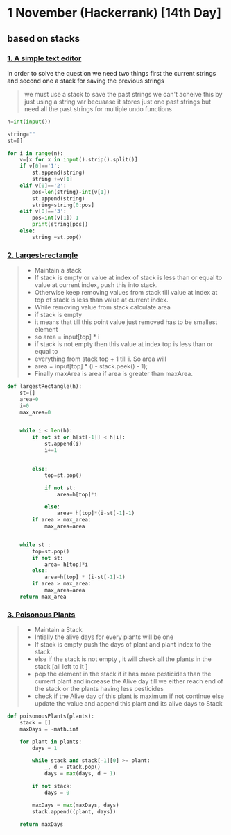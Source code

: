 # 1 November (Hackerrank) [14th Day]
## based on stacks



### [1. A simple text editor](https://www.hackerrank.com/challenges/simple-text-editor/problem)

in order to solve the question we need two things first the current strings and second one a stack for saving the previous strings
> we must use a stack to save the past strings we can't acheive this by just using a string var  becuaase it stores just one past strings but need all the past strings for multiple  undo functions

```python
n=int(input())

string=""
st=[]

for i in range(n):
    v=[x for x in input().strip().split()]
    if v[0]=='1':
        st.append(string)
        string +=v[1]
    elif v[0]=='2':
        pos=len(string)-int(v[1])
        st.append(string)
        string=string[0:pos]
    elif v[0]=='3':
        pos=int(v[1])-1
        print(string[pos])
    else:
        string =st.pop()
```


### [2.  Largest-rectangle](https://www.hackerrank.com/challenges/largest-rectangle/problem)

> * Maintain a stack
> * If stack is empty or value at index of stack is less than or equal to value at current  index, push this into stack.
> * Otherwise keep removing values from stack till value at index at top of stack is  less than value at current index.
> * While removing value from stack calculate area
> * if stack is empty
> * it means that till this point value just removed has to be smallest element
> * so area = input[top] * i
> * if stack is not empty then this value at index top is less than or equal to
> * everything from stack top + 1 till i. So area will
> * area = input[top] * (i - stack.peek() - 1);
> * Finally maxArea is area if area is greater than maxArea.

```python
def largestRectangle(h):
    st=[]
    area=0
    i=0
    max_area=0


    while i < len(h):
        if not st or h[st[-1]] < h[i]:
            st.append(i)
            i+=1


        else:
            top=st.pop()

            if not st:
                area=h[top]*i

            else:
                area= h[top]*(i-st[-1]-1)
        if area > max_area:
            max_area=area


    while st :
        top=st.pop()
        if not st:
            area= h[top]*i
        else:
            area=h[top] * (i-st[-1]-1)
        if area > max_area:
            max_area=area
    return max_area
```


###  [3. Poisonous Plants](https://www.hackerrank.com/challenges/poisonous-plants/problem)



> * Maintain a Stack
> * Intially the alive days for every plants will be one
> * If stack is empty push the days of plant and plant index to the stack.
> * else if the stack is not empty , it will check all the plants in the stack [all left to it ]
> * pop the element in the stack if it has more pesticides than the current plant and increase the Alive day till we either reach end of the stack or the plants having less pesticides
> * check if the Alive day of this plant is maximum if not continue else update the value and append this plant and its alive days to Stack


```python
def poisonousPlants(plants):
    stack = []
    maxDays = -math.inf

    for plant in plants:
        days = 1

        while stack and stack[-1][0] >= plant:
            _, d = stack.pop()
            days = max(days, d + 1)

        if not stack:
            days = 0

        maxDays = max(maxDays, days)
        stack.append((plant, days))

    return maxDays

```
